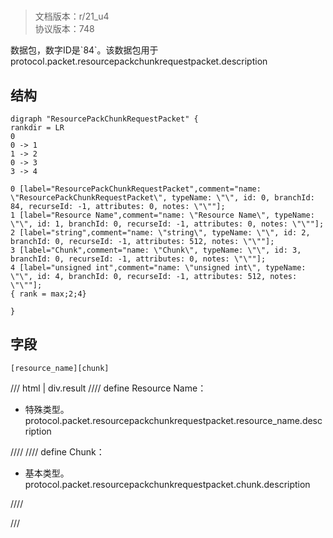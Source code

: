 # <!-- md:samp ResourcePackChunkRequestPacket -->

> 文档版本：r/21_u4<br/>协议版本：748

<!-- md:samp ResourcePackChunkRequestPacket -->数据包，数字ID是`84`。该数据包用于protocol.packet.resourcepackchunkrequestpacket.description

## 结构

```viz
digraph "ResourcePackChunkRequestPacket" {
rankdir = LR
0
0 -> 1
1 -> 2
0 -> 3
3 -> 4

0 [label="ResourcePackChunkRequestPacket",comment="name: \"ResourcePackChunkRequestPacket\", typeName: \"\", id: 0, branchId: 84, recurseId: -1, attributes: 0, notes: \"\""];
1 [label="Resource Name",comment="name: \"Resource Name\", typeName: \"\", id: 1, branchId: 0, recurseId: -1, attributes: 0, notes: \"\""];
2 [label="string",comment="name: \"string\", typeName: \"\", id: 2, branchId: 0, recurseId: -1, attributes: 512, notes: \"\""];
3 [label="Chunk",comment="name: \"Chunk\", typeName: \"\", id: 3, branchId: 0, recurseId: -1, attributes: 0, notes: \"\""];
4 [label="unsigned int",comment="name: \"unsigned int\", typeName: \"\", id: 4, branchId: 0, recurseId: -1, attributes: 512, notes: \"\""];
{ rank = max;2;4}

}

```

## 字段

```title='ResourcePackChunkRequestPacket'
[resource_name][chunk]
```

/// html | div.result
//// define
Resource Name：[<!-- md:samp string -->](../types/string.md)

- 特殊类型。protocol.packet.resourcepackchunkrequestpacket.resource_name.description


////
//// define
Chunk：<!-- md:samp unsigned int -->

- 基本类型。protocol.packet.resourcepackchunkrequestpacket.chunk.description


////

///

